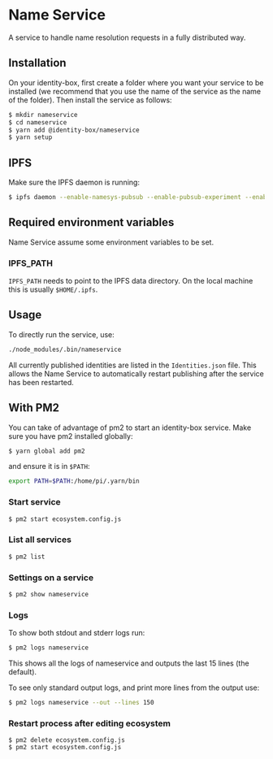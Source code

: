 # Name Service

A service to handle name resolution requests in a fully distributed way.

## Installation

On your identity-box, first create a folder where you want your service to be installed (we recommend that you use the name of the service as the name of the folder). Then install the service as follows:

```bash
$ mkdir nameservice
$ cd nameservice
$ yarn add @identity-box/nameservice
$ yarn setup
```
## IPFS

Make sure the IPFS daemon is running:

```bash
$ ipfs daemon --enable-namesys-pubsub --enable-pubsub-experiment --enable-gc --migrate
```

## Required environment variables

Name Service assume some environment variables to be set.

### IPFS_PATH

`IPFS_PATH` needs to point to the IPFS data directory. On the local machine this is usually `$HOME/.ipfs`.

## Usage

To directly run the service, use:

```bash
./node_modules/.bin/nameservice
```

All currently published identities are listed in the `Identities.json` file. This allows the Name Service to
automatically restart publishing after the service has been restarted.

## With PM2

You can take of advantage of pm2 to start an identity-box service. Make sure you have pm2 installed globally:

```bash
$ yarn global add pm2
```

and ensure it is in `$PATH`:

```bash
export PATH=$PATH:/home/pi/.yarn/bin
```

### Start service

```bash
$ pm2 start ecosystem.config.js
```

### List all services

```bash
$ pm2 list
```

### Settings on a service

```bash
$ pm2 show nameservice
```

### Logs

To show both stdout and stderr logs run:

```bash
$ pm2 logs nameservice
```

This shows all the logs of nameservice and outputs the last 15 lines (the default).

To see only standard output logs, and print more lines from the output use:

```bash
$ pm2 logs nameservice --out --lines 150
```

### Restart process after editing ecosystem

```
$ pm2 delete ecosystem.config.js
$ pm2 start ecosystem.config.js
```
